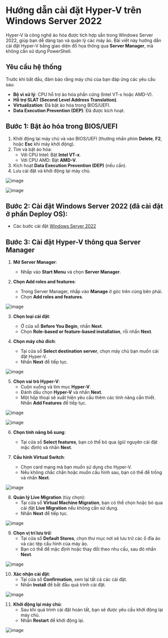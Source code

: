 # Hướng dẫn cài đặt Hyper-V trên Windows Server 2022 

Hyper-V là công nghệ ảo hóa được tích hợp sẵn trong Windows Server 2022, giúp bạn dễ dàng tạo và quản lý các máy ảo. Bài viết này hướng dẫn cài đặt Hyper-V bằng giao diện đồ họa thông qua **Server Manager**, mà không cần sử dụng PowerShell.

## Yêu cầu hệ thống

Trước khi bắt đầu, đảm bảo rằng máy chủ của bạn đáp ứng các yêu cầu sau:

- **Bộ vi xử lý**: CPU hỗ trợ ảo hóa phần cứng (Intel VT-x hoặc AMD-V).
- **Hỗ trợ SLAT (Second Level Address Translation)**.
- **Virtualization**: Đã bật ảo hóa trong BIOS/UEFI.
- **Data Execution Prevention (DEP)**: Đã được kích hoạt.

## Bước 1: Bật ảo hóa trong BIOS/UEFI

1. Khởi động lại máy chủ và vào BIOS/UEFI (thường nhấn phím **Delete**, **F2**, hoặc **Esc** khi máy khởi động).
2. Tìm và bật ảo hóa:
   - Với CPU Intel: Bật **Intel VT-x**.
   - Với CPU AMD: Bật **AMD-V**.
3. Kích hoạt **Data Execution Prevention (DEP)** (nếu cần).
4. Lưu cài đặt và khởi động lại máy chủ.

![image](https://github.com/user-attachments/assets/bd278856-56cb-4485-a549-f938b7286fea)

![image](https://github.com/user-attachments/assets/2f1a47a2-184f-47c4-800a-49be4fe78ed7)

## Bước 2: Cài đặt Windows Server 2022 (đã cài đặt ở phần Deploy OS):
- Các bước cài đặt [Windows Server 2022](https://github.com/loc151/BaoCaoThucTap/blob/main/Operating_System/Deploy%20OS/WS_2022.md) 

## Bước 3: Cài đặt Hyper-V thông qua Server Manager

1. **Mở Server Manager**:
   - Nhấp vào **Start Menu** và chọn **Server Manager**.
   
2. **Chọn Add roles and features**:
   - Trong Server Manager, nhấp vào **Manage** ở góc trên cùng bên phải.
   - Chọn **Add roles and features**.
   
![image](https://github.com/user-attachments/assets/33499f52-66f7-4fb2-97cc-5efef31042fc)

3. **Chọn loại cài đặt**:
   - Ở cửa sổ **Before You Begin**, nhấn **Next**.
   - Chọn **Role-based or feature-based installation**, rồi nhấn **Next**.

4. **Chọn máy chủ đích**:
   - Tại cửa sổ **Select destination server**, chọn máy chủ bạn muốn cài đặt Hyper-V.
   - Nhấn **Next** để tiếp tục.

![image](https://github.com/user-attachments/assets/8fbeb3ba-c98e-4f88-b8da-737d75aa228f)

5. **Chọn vai trò Hyper-V**:
   - Cuộn xuống và tìm mục **Hyper-V**. 
   - Đánh dấu chọn **Hyper-V** và nhấn **Next**.
   - Một hộp thoại sẽ xuất hiện yêu cầu thêm các tính năng cần thiết. Nhấn **Add Features** để tiếp tục.

![image](https://github.com/user-attachments/assets/d94248d2-8030-4d53-a202-7fcb040e7149)

![image](https://github.com/user-attachments/assets/f2506f3f-6de2-43a9-bfcc-0f3864ba6eb0)


6. **Chọn tính năng bổ sung**:
   - Tại cửa sổ **Select features**, bạn có thể bỏ qua (giữ nguyên cài đặt mặc định) và nhấn **Next**.

7. **Cấu hình Virtual Switch**:
   - Chọn card mạng mà bạn muốn sử dụng cho Hyper-V.
   - Nếu không chắc chắn hoặc muốn cấu hình sau, bạn có thể để trống và nhấn **Next**.

![image](https://github.com/user-attachments/assets/d3fd6076-3352-486c-8b44-492115c8f180)


8. **Quản lý Live Migration** (tùy chọn):
   - Tại cửa sổ **Virtual Machine Migration**, bạn có thể chọn hoặc bỏ qua cài đặt **Live Migration** nếu không cần sử dụng.
   - Nhấn **Next** để tiếp tục.

![image](https://github.com/user-attachments/assets/6d8a89aa-ad0b-4a42-b928-85573591b87f)

9. **Chọn vị trí lưu trữ**:
   - Tại cửa sổ **Default Stores**, chọn thư mục nơi sẽ lưu trữ các ổ đĩa ảo và các tệp cấu hình của máy ảo.
   - Bạn có thể để mặc định hoặc thay đổi theo nhu cầu, sau đó nhấn **Next**.

![image](https://github.com/user-attachments/assets/0ba906e3-339a-4ecc-90e2-68571c4e5251)

10. **Xác nhận cài đặt**:
    - Tại cửa sổ **Confirmation**, xem lại tất cả các cài đặt.
    - Nhấn **Install** để bắt đầu quá trình cài đặt.

![image](https://github.com/user-attachments/assets/0f084f3d-a572-4c9a-8a45-4e046e278dba)

11. **Khởi động lại máy chủ**:
    - Sau khi quá trình cài đặt hoàn tất, bạn sẽ được yêu cầu khởi động lại máy chủ.
    - Nhấn **Restart** để khởi động lại.

![image](https://github.com/user-attachments/assets/dc1d8102-97be-453f-b860-b722e18832b8)
